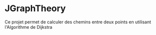 # JGraphTheory
Ce projet permet de calculer des chemins entre deux points en utilisant l'Algorithme de Dijkstra
